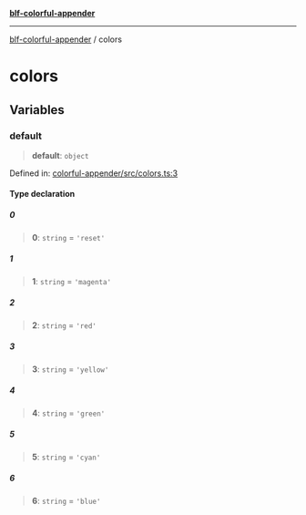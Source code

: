 [**blf-colorful-appender**](index.md)

***

[blf-colorful-appender](index.md) / colors

# colors

## Variables

### default

> **default**: `object`

Defined in: [colorful-appender/src/colors.ts:3](https://github.com/fengxinming/log-base/blob/c30fa7fc98ee6693b6730b597d133b63d7a6f155/packages/colorful-appender/src/colors.ts#L3)

#### Type declaration

##### 0

> **0**: `string` = `'reset'`

##### 1

> **1**: `string` = `'magenta'`

##### 2

> **2**: `string` = `'red'`

##### 3

> **3**: `string` = `'yellow'`

##### 4

> **4**: `string` = `'green'`

##### 5

> **5**: `string` = `'cyan'`

##### 6

> **6**: `string` = `'blue'`
